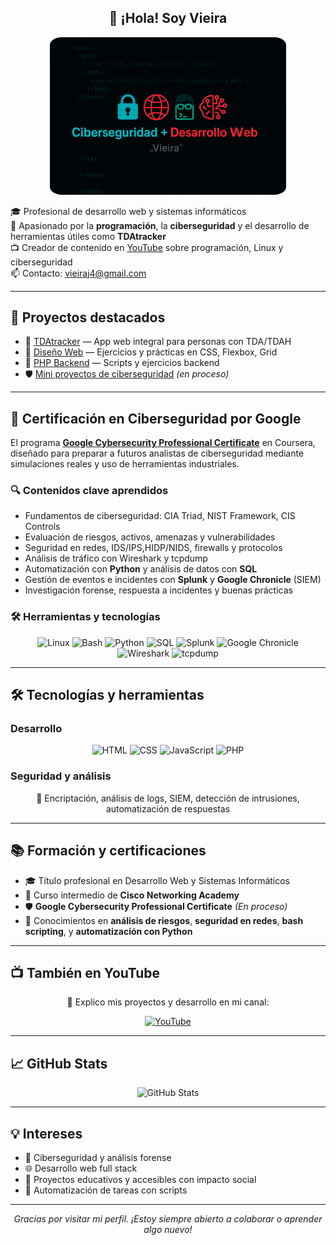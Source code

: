 <h2 align="center"> 👋 ¡Hola! Soy Vieira </h2>

<p align="center">
  <img src="./banner.png" alt="Banner Vieira" style="max-width: 600px; width: 75%; height: 25%; border-radius: 5%;" />
</p>


<p >
  🎓 Profesional de desarrollo web y sistemas informáticos<br>
  🔐 Apasionado por la <strong>programación</strong>, la <strong>ciberseguridad</strong> y el desarrollo de herramientas útiles como <strong>TDAtracker</strong><br>
  📺 Creador de contenido en <a href="https://youtube.com/@VieiraDevSec" target="_blank" rel="noopener noreferrer">YouTube</a> sobre programación, Linux y ciberseguridad<br>
  📫 Contacto: <a href="mailto:vieiraj4@gmail.com">vieiraj4@gmail.com</a>
</p>

---

## 🚀 Proyectos destacados

- 🧠 [TDAtracker](https://github.com/VieiraMohamed/TDAtracker) — App web integral para personas con TDA/TDAH  
- 🎨 [Diseño Web](https://github.com/VieiraMohamed/Interfaces-web) — Ejercicios y prácticas en CSS, Flexbox, Grid  
- 🐘 [PHP Backend](https://github.com/VieiraMohamed/desarrollo-web-servidor) — Scripts y ejercicios backend  
- 🛡️ [Mini proyectos de ciberseguridad](https://github.com/VieiraMohamed/SecurityProjects) *(en proceso)*  

---

## 🧠 Certificación en Ciberseguridad por Google

<p>
El programa <a href="https://www.coursera.org/professional-certificates/google-cybersecurity" target="_blank" rel="noopener noreferrer"><strong>Google Cybersecurity Professional Certificate</strong></a> en Coursera, diseñado para preparar a futuros analistas de ciberseguridad mediante simulaciones reales y uso de herramientas industriales.
</p>

### 🔍 Contenidos clave aprendidos

- Fundamentos de ciberseguridad: CIA Triad, NIST Framework, CIS Controls  
- Evaluación de riesgos, activos, amenazas y vulnerabilidades  
- Seguridad en redes, IDS/IPS,HIDP/NIDS, firewalls y protocolos  
- Análisis de tráfico con Wireshark y tcpdump  
- Automatización con <strong>Python</strong> y análisis de datos con <strong>SQL</strong>  
- Gestión de eventos e incidentes con <strong>Splunk</strong> y <strong>Google Chronicle</strong> (SIEM)  
- Investigación forense, respuesta a incidentes y buenas prácticas  

### 🛠️ Herramientas y tecnologías

<p align="center">
  <img src="https://img.shields.io/badge/Linux-FCC624?style=flat&logo=linux&logoColor=black" alt="Linux" />
  <img src="https://img.shields.io/badge/Bash-121011?style=flat&logo=gnu-bash&logoColor=white" alt="Bash" />
  <img src="https://img.shields.io/badge/Python-3776AB?style=flat&logo=python&logoColor=white" alt="Python" />
  <img src="https://img.shields.io/badge/SQL-4479A1?style=flat&logo=mysql&logoColor=white" alt="SQL" />
  <img src="https://img.shields.io/badge/Splunk-000000?style=flat&logo=splunk&logoColor=white" alt="Splunk" />
  <img src="https://img.shields.io/badge/Chronicle-4285F4?style=flat&logo=google&logoColor=white" alt="Google Chronicle" />
  <img src="https://img.shields.io/badge/Wireshark-1679A7?style=flat&logo=wireshark&logoColor=white" alt="Wireshark" />
  <img src="https://img.shields.io/badge/TCPDump-004482?style=flat&logo=gnu&logoColor=white" alt="tcpdump" />
</p>

---

## 🛠️ Tecnologías y herramientas

### Desarrollo

<p align="center">
  <img src="https://img.shields.io/badge/HTML-E34F26?style=flat&logo=html5&logoColor=white" alt="HTML" />
  <img src="https://img.shields.io/badge/CSS-1572B6?style=flat&logo=css3&logoColor=white" alt="CSS" />
  <img src="https://img.shields.io/badge/JavaScript-F7DF1E?style=flat&logo=javascript&logoColor=black" alt="JavaScript" />
  <img src="https://img.shields.io/badge/PHP-777BB4?style=flat&logo=php&logoColor=white" alt="PHP" />
</p>

### Seguridad y análisis

<p align="center">
  🔐 Encriptación, análisis de logs, SIEM, detección de intrusiones, automatización de respuestas
</p>

---

## 📚 Formación y certificaciones

- 🎓 Título profesional en Desarrollo Web y Sistemas Informáticos
- 🧩 Curso intermedio de **Cisco Networking Academy**  
- 🛡️ **Google Cybersecurity Professional Certificate** *(En proceso)*  
- 🧠 Conocimientos en **análisis de riesgos**, **seguridad en redes**, **bash scripting**, y **automatización con Python**

---

## 📺 También en YouTube

<p align="center">
  🎥 Explico mis proyectos y desarrollo en mi canal:
</p>

<p align="center">
  <a href="https://youtube.com/@VieiraDevSec" target="_blank" rel="noopener noreferrer">
    <img src="https://img.shields.io/badge/Youtube-Ver%20canal-red?style=for-the-badge&logo=youtube" alt="YouTube">
  </a>
</p>

---

## 📈 GitHub Stats

<p align="center">
  <img src="https://github-readme-stats.vercel.app/api?username=VieiraMohamed&show_icons=true&theme=radical" alt="GitHub Stats" />
</p>

---

## 💡 Intereses

- 🔐 Ciberseguridad y análisis forense  
- 🌐 Desarrollo web full stack  
- 🧠 Proyectos educativos y accesibles con impacto social  
- 🧰 Automatización de tareas con scripts

---

<p align="center"><em>Gracias por visitar mi perfil. ¡Estoy siempre abierto a colaborar o aprender algo nuevo!</em></p>
